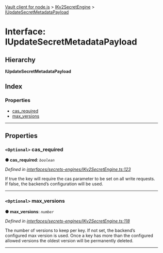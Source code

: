 [Vault client for node.js](../README.md) > [IKv2SecretEngine](../modules/ikv2secretengine.md) > [IUpdateSecretMetadataPayload](../interfaces/ikv2secretengine.iupdatesecretmetadatapayload.md)

# Interface: IUpdateSecretMetadataPayload

## Hierarchy

**IUpdateSecretMetadataPayload**

## Index

### Properties

* [cas_required](ikv2secretengine.iupdatesecretmetadatapayload.md#cas_required)
* [max_versions](ikv2secretengine.iupdatesecretmetadatapayload.md#max_versions)

---

## Properties

<a id="cas_required"></a>

### `<Optional>` cas_required

**● cas_required**: *`boolean`*

*Defined in [interfaces/secrets-engines/IKv2SecretEngine.ts:123](https://github.com/theogravity/vault-client/blob/91e39ec/src/interfaces/secrets-engines/IKv2SecretEngine.ts#L123)*

If true the key will require the cas parameter to be set on all write requests. If false, the backend’s configuration will be used.

___
<a id="max_versions"></a>

### `<Optional>` max_versions

**● max_versions**: *`number`*

*Defined in [interfaces/secrets-engines/IKv2SecretEngine.ts:118](https://github.com/theogravity/vault-client/blob/91e39ec/src/interfaces/secrets-engines/IKv2SecretEngine.ts#L118)*

The number of versions to keep per key. If not set, the backend’s configured max version is used. Once a key has more than the configured allowed versions the oldest version will be permanently deleted.

___

